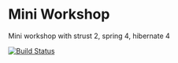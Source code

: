 Mini Workshop
========

Mini workshop with strust 2, spring 4, hibernate 4

[![Build
Status](https://travis-ci.org/aug2/HRSystem.svg)](https://travis-ci.org/aug2/HRSystem)
